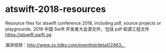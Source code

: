 # atswift-2018-resources
Resource files for atswift conference 2018, including pdf, source projects or playgrounds. 2018 中国 Swift 开发者大会源文件，包括 pdf 和源工程文件 https://atswift.swift.gg

演讲视频：http://www.zs.itdks.com/eventlist/detail/2463。
